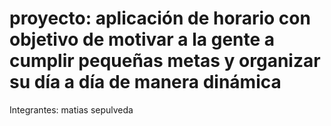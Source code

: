 # proyecto: aplicación de horario con objetivo de motivar a la gente a cumplir pequeñas metas y organizar su día a día de manera dinámica
Integrantes: matias sepulveda

